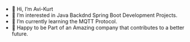 - 👋 Hi, I’m Avi-Kurt
- 👀 I’m interested in Java Backdnd Spring Boot Development Projects.
- 🌱 I’m currently learning the MQTT Protocol.
- 💖 Happy to be Part of an Amazing company that contributes to a better future.
